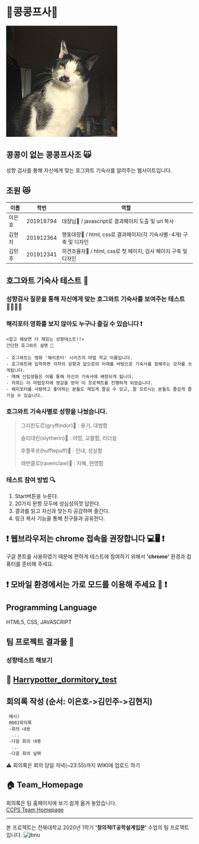# 💖콩콩프사💖    
<img src="https://github.com/leh0818/Creative_CCPS/blob/master/img/%EC%86%8C%EC%A4%91%ED%95%9C%20%EC%9C%A0%EC%BD%A9%EC%BD%A9.jpg?raw=true" alt="drawing" width="300"/> 
 
## 콩콩이 없는 콩콩프사조 🙀          
성향 검사를 통해 자신에게 맞는 호그와트 기숙사를 알려주는 웹사이트입니다. 

## 조원 :heart_eyes_cat:
|이름|학번|역할|
|-----|----------|---|
|이은호|201918794| 대장님🖤 /  javascript로 결과페이지 도출 및 url 복사 |
|김현지|201912364| 행동대장🖤 /  html, css로 결과페이지(각 기숙사별-4개) 구축 및 디자인 |
|김민주|201912341| 의견조율자🖤 /  html, css로 첫 페이지, 검사 페이지 구축 및 디자인 |

## 호그와트 기숙사 테스트 :european_castle:
### 성향검사 질문을 통해 자신에게 맞는 호그와트 기숙사를 보여주는 테스트 🧙‍♂️🧙‍♀️
### 해리포터 영화를 보지 않아도 누구나 즐길 수 있습니다 :heavy_exclamation_mark:
    <알고 해보면 더 재밌는 성향테스트!!>
    간단한 호그와트 설명 🏰
    
    - 호그와트는 영화 '해리포터' 시리즈의 마법 학교 이름입니다.
    - 호그와트에 입학하면 각자의 성향과 앞으로의 미래를 바탕으로 기숙사를 정해주는 모자를 쓰게됩니다.
    - 매해 신입생들은 이를 통해 자신의 기숙사에 배정되게 됩니다.
    - 저희는 이 마법모자에 영감을 얻어 이 프로젝트를 진행하게 되었습니다.
    - 해리포터를 사랑하고 좋아하는 분들도 재밌게 즐길 수 있고, 잘 모르시는 분들도 즐겁게 즐기실 수 있습니다.

### 호그와트 기숙사별로 성향을 나눴습니다.
>그리핀도르(gryffindor)🦁 : 용기, 대범함
>
>슬리데린(slytherin)🐍 : 야망, 교활함, 리더쉽
>
>후플푸프(hufflepuff)🦡 : 인내, 성실함
>
>래번클로(ravenclaw)🦅 : 지혜, 현명함

### 테스트 참여 방법 🔍
1. Start버튼을 누른다.
2. 20가지 문항 모두에 성심성의껏 답한다. 
3. 결과를 읽고 자신과 맞는지 공감하며 즐긴다.
4. 링크 복사 기능을 통해 친구들과 공유한다.

## ❗ 웹브라우저는 chrome 접속을 권장합니다 💻🖥 ❗
구글 폰트를 사용하였기 때문에 편하게 테스트에 참여하기 위해서 **'chrome'** 환경과 컴퓨터를 준비해 주세요.

## ❗ 모바일 환경에서는 가로 모드를 이용해 주세요 📱 ❗

## Programming Language
HTML5, CSS, JAVASCRIPT

## 팀 프로젝트 결과물 📝
### 성향테스트 해보기
:house_with_garden:
[Harrypotter_dormitory_test](https://harrypottertest-ccps.netlify.app/)
<br/>
------------------------------------------

## 회의록 작성 (순서: 이은호->김민주->김현지)
     예시)
     0602회의록
     -회의 내용
      ...
     -다음 회의 내용
      ...
     -다음 회의 날짜

⚠️ 회의록은 회의 당일 저녁(~23:55)까지 WIKI에 업로드 하기

## :house: Team_Homepage
회의록은 팀 홈페이지에 보기 쉽게 옮겨 놓았습니다.<br/>
[CCPS Team Homepage](https://leh0818.github.io/)

------------------------------------------------

본 프로젝트는 전북대학교 2020년 1학기 **'창의적IT공학설계입문'** 수업의 팀 프로젝트입니다.
![jbnu](https://www.conteenew.com/data/file/artwork/thumb-2039099608_8DHM5sLO_e3043278c3c56d4c858c18756242af4cc351dbe1_600x152.png)
